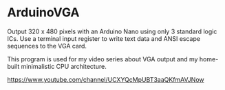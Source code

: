 # ArduinoVGA
Output 320 x 480 pixels with an Arduino Nano using only 3 standard logic ICs. Use a terminal input register to write text data and ANSI escape sequences to the VGA card.

This program is used for my video series about VGA output and my home-built minimalistic CPU architecture.

https://www.youtube.com/channel/UCXYQcMpUBT3aaQKfmAVJNow
